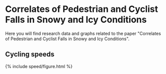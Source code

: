 # Correlates of Pedestrian and Cyclist Falls in Snowy and Icy Conditions
Here you will find research data and graphs related to the paper "Correlates of Pedestrian and Cyclist Falls in Snowy and Icy Conditions".

## Cycling speeds
{% include speed/figure.html %}
